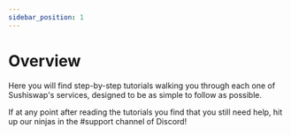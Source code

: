 ```yaml
---
sidebar_position: 1
---
```


# Overview

Here you will find step-by-step tutorials walking you through each one of Sushiswap's services, designed to be as simple to follow as possible.

If at any point after reading the tutorials you find that you still need help, hit up our ninjas in the #support channel of Discord!
